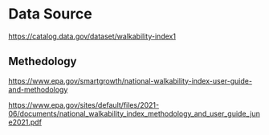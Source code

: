 # Data Source

https://catalog.data.gov/dataset/walkability-index1 

## Methedology

https://www.epa.gov/smartgrowth/national-walkability-index-user-guide-and-methodology 

https://www.epa.gov/sites/default/files/2021-06/documents/national_walkability_index_methodology_and_user_guide_june2021.pdf 


